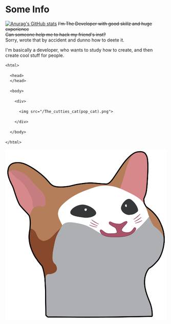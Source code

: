 # Some Info
[![Anurag's GitHub stats](https://github-readme-stats.vercel.app/api?username=krvvko)](https://github.com/anuraghazra/github-readme-stats)
~~I'm The Developer with good skillz and huge experience~~ <br>
~~Can someone help me to hack my friend's inst?~~ <br>
Sorry, wrote that by accident and dunno how to deete it.

I'm basically a developer, who wants to study how to create, and then create cool stuff for people. <br>

```
<html>

  <head>
  </head>

  <body>
  
    <div>
    
      <img src="/The_cutties_cat(pop_cat).png">
      
    </div>

  </body>

</html>
```


<img src="/Screenshot_21111111.png">
